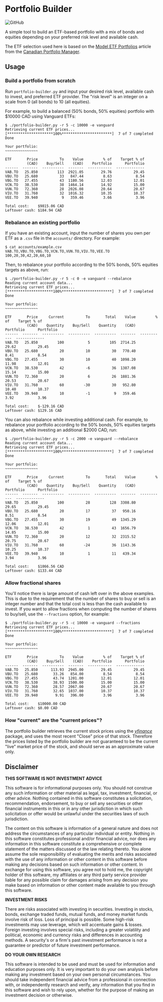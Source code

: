 # Portfolio Builder

![GitHub](https://img.shields.io/github/license/joeycarter/portfolio-builder)

A simple tool to build an ETF-based portfolio with a mix of bonds and equities depending on your preferred risk level and available cash.

The ETF selection used here is based on the [Model ETF Portfolios](https://www.canadianportfoliomanagerblog.com/model-etf-portfolios/) article from the [Canadian Portfolio Manager](https://www.canadianportfoliomanagerblog.com/).

## Usage

### Build a portfolio from scratch

Run `portfolio-builder.py` and input your desired risk level, available cash to invest, and preferred ETF provider.
The "risk level" is an integer on a scale from 0 (all bonds) to 10 (all equities).

For example, to build a balanced (50% bonds, 50% equities) portfolio with $10000 CAD using Vanguard ETFs:

```console
$ ./portfolio-builder.py -r 5 -c 10000 -e vanguard
Retrieving current ETF prices...
[*********************100%***********************]  7 of 7 completed
Done

Your portfolio:
~~~~~~~~~~~~~~~

ETF       Price          To    Value         % of    Target % of
          (CAD)    Buy/Sell    (CAD)    Portfolio      Portfolio
------  -------  ----------  -------  -----------  -------------
VAB.TO   25.850         113  2921.05        29.76          29.45
VBU.TO   25.680          33   847.44         8.63           8.54
VBG.TO   27.455          43  1180.56        12.03          12.01
VCN.TO   38.530          38  1464.14        14.92          15.00
VUN.TO   72.360          28  2026.08        20.64          20.67
VIU.TO   31.760          32  1016.32        10.35          10.37
VEE.TO   39.940           9   359.46         3.66           3.96

Total cost:    $9815.06 CAD
Leftover cash: $184.94 CAD
```


### Rebalance an existing portfolio

If you have an existing account, input the number of shares you own per ETF as a `.csv` file in the `accounts/` directory. For example:

```console
$ cat accounts/example.csv
VAB.TO,VBU.TO,VBG.TO,VCN.TO,VUN.TO,VIU.TO,VEE.TO
100,20,30,42,20,60,10
```

Then, to rebalance your portfolio according to the 50% bonds, 50% equities targets as above, run:

```console
$ ./portfolio-builder.py -r 5 -c 0 -e vanguard --rebalance
Reading current account data...
Retrieving current ETF prices...
[*********************100%***********************]  7 of 7 completed
Done

Your portfolio:
~~~~~~~~~~~~~~~

ETF       Price     Current          To       Total    Value         % of    Target % of
          (CAD)    Quantity    Buy/Sell    Quantity    (CAD)    Portfolio      Portfolio
------  -------  ----------  ----------  ----------  -------  -----------  -------------
VAB.TO   25.850         100           5         105  2714.25        29.62          29.45
VBU.TO   25.680          20          10          30   770.40         8.41           8.54
VBG.TO   27.455          30          10          40  1098.20        11.98          12.01
VCN.TO   38.530          42          -6          36  1387.08        15.14          15.00
VUN.TO   72.360          20           6          26  1881.36        20.53          20.67
VIU.TO   31.760          60         -30          30   952.80        10.40          10.37
VEE.TO   39.940          10          -1           9   359.46         3.92           3.96

Total cost:    $-129.16 CAD
Leftover cash: $129.16 CAD
```

You can also rebalance while investing additional cash.
For example, to rebalance your portfolio according to the 50% bonds, 50% equities targets as above, while investing an additional $2000 CAD, run:

```console
$ ./portfolio-builder.py -r 5 -c 2000 -e vanguard --rebalance
Reading current account data...
Retrieving current ETF prices...
[*********************100%***********************]  7 of 7 completed
Done

Your portfolio:
~~~~~~~~~~~~~~~

ETF       Price     Current          To       Total    Value         % of    Target % of
          (CAD)    Quantity    Buy/Sell    Quantity    (CAD)    Portfolio      Portfolio
------  -------  ----------  ----------  ----------  -------  -----------  -------------
VAB.TO   25.850         100          28         128  3308.80        29.65          29.45
VBU.TO   25.680          20          17          37   950.16         8.51           8.54
VBG.TO   27.455          30          19          49  1345.29        12.06          12.01
VCN.TO   38.530          42           1          43  1656.79        14.85          15.00
VUN.TO   72.360          20          12          32  2315.52        20.75          20.67
VIU.TO   31.760          60         -24          36  1143.36        10.25          10.37
VEE.TO   39.940          10           1          11   439.34         3.94           3.96

Total cost:    $1866.56 CAD
Leftover cash: $133.44 CAD
```

### Allow fractional shares

You'll notice there is large amount of cash left over in the above examples.
This is due to the requirement that the number of shares to buy or sell is an integer number and that the total cost is less than the cash available to invest.
If you want to allow fractions when computing the number of shares to buy/sell, use the `--fractions` option, for example:

```console
$ ./portfolio-builder.py -r 5 -c 10000 -e vanguard --fractions
Retrieving current ETF prices...
[*********************100%***********************]  7 of 7 completed
Done

Your portfolio:
~~~~~~~~~~~~~~~

ETF       Price          To    Value         % of    Target % of
          (CAD)    Buy/Sell    (CAD)    Portfolio      Portfolio
------  -------  ----------  -------  -----------  -------------
VAB.TO   25.850      113.93  2945.00        29.45          29.45
VBU.TO   25.680       33.26   854.00         8.54           8.54
VBG.TO   27.455       43.74  1201.00        12.01          12.01
VCN.TO   38.530       38.93  1500.00        15.00          15.00
VUN.TO   72.360       28.57  2067.00        20.67          20.67
VIU.TO   31.760       32.65  1037.00        10.37          10.37
VEE.TO   39.940        9.91   396.00         3.96           3.96

Total cost:    $10000.00 CAD
Leftover cash: $0.00 CAD
```

### How "current" are the "current prices"?

The portfolio builder retrieves the current stock prices using the [*yfinance*](https://pypi.org/project/yfinance/) package, and uses the most recent "Close" price of that stock.
Therefore the prices listed by the portfolio builder are not guaranteed to be the current "live" market price of the stock, and should serve as an approximate value only.

## Disclaimer

**THIS SOFTWARE IS NOT INVESTMENT ADVICE**

This software is for informational purposes only. You should not construe any such information or other material as legal, tax, investment, financial, or other advice. Nothing contained in this software constitutes a solicitation, recommendation, endorsement, to buy or sell any securities or other financial instruments in this or in any other jurisdiction in which such solicitation or offer would be unlawful under the securities laws of such jurisdiction.

The content on this software is information of a general nature and does not address the circumstances of any particular individual or entity. Nothing in this software constitutes professional and/or financial advice, nor does any information in this software constitute a comprehensive or complete statement of the matters discussed or the law relating thereto. You alone assume the sole responsibility of evaluating the merits and risks associated with the use of any information or other content in this software before making any decisions based on such information or other content. In exchange for using this software, you agree not to hold me, the copyright holder of this software, my affiliates or any third party service provider liable for any possible claim for damages arising from any decision you make based on information or other content made available to you through this software.

**INVESTMENT RISKS**

There are risks associated with investing in securities. Investing in stocks, bonds, exchange traded funds, mutual funds, and money market funds involve risk of loss. Loss of principal is possible. Some high-risk investments may use leverage, which will accentuate gains & losses. Foreign investing involves special risks, including a greater volatility and political, economic and currency risks and differences in accounting methods. A security's or a firm's past investment performance is not a guarantee or predictor of future investment performance.

**DO YOUR OWN RESEARCH**

This software is intended to be used and must be used for information and education purposes only. It is very important to do your own analysis before making any investment based on your own personal circumstances. You should take independent financial advice from a professional in connection with, or independently research and verify, any information that you find in this software and wish to rely upon, whether for the purpose of making an investment decision or otherwise.
